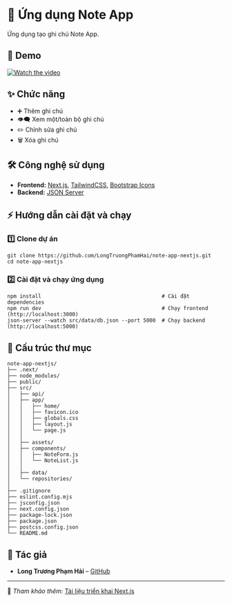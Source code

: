 # 📝 Ứng dụng Note App

Ứng dụng tạo ghi chú Note App.

## 🎥 Demo

[![Watch the video](https://img.youtube.com/vi/rQ_YWXL6JG4/0.jpg)](https://youtu.be/rQ_YWXL6JG4)

## ✨ Chức năng

- ➕ Thêm ghi chú
- 👁️‍🗨️ Xem một/toàn bộ ghi chú
- ✏️ Chỉnh sửa ghi chú
- 🗑️ Xóa ghi chú

## 🛠 Công nghệ sử dụng

- **Frontend:** [Next.js](https://nextjs.org/), [TailwindCSS](https://tailwindcss.com/), [Bootstrap Icons](https://icons.getbootstrap.com/)
- **Backend:** [JSON Server](https://github.com/typicode/json-server)

## ⚡ Hướng dẫn cài đặt và chạy

### 1️⃣ Clone dự án

```
git clone https://github.com/LongTruongPhamHai/note-app-nextjs.git
cd note-app-nextjs
```

### 2️⃣ Cài đặt và chạy ứng dụng

```
npm install                                       # Cài đặt dependencies
npm run dev                                       # Chạy frontend (http://localhost:3000)
json-server --watch src/data/db.json --port 5000  # Chạy backend (http://localhost:5000)
```

## 📂 Cấu trúc thư mục

```
note-app-nextjs/
├── .next/
├── node_modules/
├── public/
├── src/
│   ├── api/
│   ├── app/
│   │   ├── home/
│   │   ├── favicon.ico
│   │   ├── globals.css
│   │   ├── layout.js
│   │   └── page.js
│   │
│   ├── assets/
│   ├── components/
│   │   ├── NoteForm.js
│   │   └── NoteList.js
│   │
│   ├── data/
│   └── repositories/
│   
├── .gitignore
├── eslint.config.mjs
├── jsconfig.json
├── next.config.json
├── package-lock.json
├── package.json
├── postcss.config.json
└── README.md
```

## 👤 Tác giả

- **Long Trương Phạm Hải** – [GitHub](https://github.com/LongTruongPhamHai)

---

📌 *Tham khảo thêm:* [Tài liệu triển khai Next.js](https://nextjs.org/docs/app/building-your-application/deploying)

